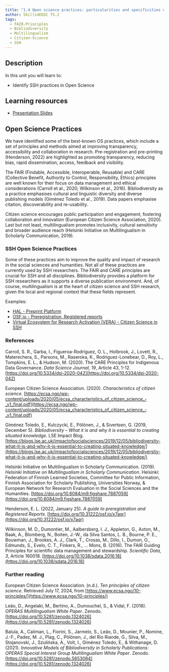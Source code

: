 ```yaml
---
title: "1.4 Open science practices: particularities and specificities of SSH"
author: Skills4EOSC T5.2
tags:
  - FAIR-Principles
  - Bibliodiversity
  - Multilingualism
  - Citizen-Science
  - SSH
---
```

## Description

In this unit you will learn to: 

- Identify SSH practices in Open Science
## Learning resources

- <a href="https://docs.google.com/presentation/d/1_vVTO-kKu6fbE1Kc661qu6fcjk6XNRAR/edit?usp=sharing&ouid=102604071504748959042&rtpof=true&sd=true" target="_blank">Presentation Slides</a>
## Open Science Practices

We have identified some of the best-known OS practices, which include a set of principles and methods aimed at improving transparency, accessibility and collaboration in research. 
Pre-registration and pre-printing (Henderson, 2022) are highlighted as promoting transparency, reducing bias, rapid dissemination, access, feedback and visibility. 

The FAIR (Findable, Accessible, Interoperable, Reusable) and CARE (Collective Benefit, Authority to Control, Responsibility, Ethics) principles are well known for their focus on data management and ethical considerations (Carroll et al., 2020; Wilkinson et al., 2016). Bibliodiversity as a practice emphasises cultural and linguistic diversity and diverse publishing models (Giménez Toledo et al., 2019). Data papers emphasise citation, discoverability and re-usability. 

Citizen science encourages public participation and engagement, fostering collaboration and innovation (European Citizen Science Association, 2020). Last but not least, multilingualism promotes inclusivity, cultural sensitivity and broader audience reach (Helsinki Initiative on Multilingualism in Scholarly Communication, 2019). 

### SSH Open Science Practices

Some of these practices aim to improve the quality and impact of research in the social sciences and humanities. Not all of these practices are currently used by SSH researchers. The FAIR and CARE principles are crucial for SSH and all disciplines. Bibliodiversity provides a platform for SSH researchers as it supports a diverse publication environment. And, of course, multilingualism is at the heart of citizen science and SSH research, given the local and regional context that these fields represent. 

Examples: 

- [HAL - Preprint Platform](https://about.hal.science/en/)
- [OSF.io - Preregistration, Registered reports](https://osf.io/)
- [Virtual Ecosystem for Research Activation (VERA) - Citizen Science in SSH](https://vera.operas-eu.org/en/home)
### References

Carroll, S. R., Garba, I., Figueroa-Rodríguez, O. L., Holbrook, J., Lovett, R., Materechera, S., Parsons, M., Raseroka, K., Rodriguez-Lonebear, D., Roy, L., Tompkins, E. L., & Hudson, M. (2020). The CARE Principles for Indigenous Data Governance. *Data Science Journal, 19*, Article 43, 1-12. [https://doi.org/10.5334/dsj-2020-042](https://doi.org/10.5334/dsj-2020-042)

European Citizen Science Association. (2020). *Characteristics of citizen science*. [https://ecsa.ngo/wp-content/uploads/2020/05/ecsa_characteristics_of_citizen_science_-_v1_final.pdf](https://ecsa.ngo/wp-content/uploads/2020/05/ecsa_characteristics_of_citizen_science_-_v1_final.pdf)

Giménez Toledo, E., Kulczycki, E., Pölönen, J., & Sivertsen, G. (2019, December 5). *Bibliodiversity – What it is and why it is essential to creating situated knowledge*. LSE Impact Blog. [https://blogs.lse.ac.uk/impactofsocialsciences/2019/12/05/bibliodiversity-what-it-is-and-why-it-is-essential-to-creating-situated-knowledge/](https://blogs.lse.ac.uk/impactofsocialsciences/2019/12/05/bibliodiversity-what-it-is-and-why-it-is-essential-to-creating-situated-knowledge/)

Helsinki Initiative on Multilingualism in Scholarly Communication. (2019). *Helsinki Initiative on Multilingualism in Scholarly Communication*. Helsinki: Federation of Finnish Learned Societies, Committee for Public Information, Finnish Association for Scholarly Publishing, Universities Norway, & European Network for Research Evaluation in the Social Sciences and the Humanities. [https://doi.org/10.6084/m9.figshare.7887059](https://doi.org/10.6084/m9.figshare.7887059)

Henderson, E. L. (2022, January 25). *A guide to preregistration and Registered Reports*. [https://doi.org/10.31222/osf.io/x7aqr](https://doi.org/10.31222/osf.io/x7aqr)

Wilkinson, M. D., Dumontier, M., Aalbersberg, I. J., Appleton, G., Axton, M., Baak, A., Blomberg, N., Boiten, J.-W., da Silva Santos, L. B., Bourne, P. E., Bouwman, J., Brookes, A. J., Clark, T., Crosas, M., Dillo, I., Dumon, O., Edmunds, S., Evelo, C. T., Finkers, R., ... Mons, B. (2016). The FAIR Guiding Principles for scientific data management and stewardship. *Scientific Data, 3*, Article 160018. [https://doi.org/10.1038/sdata.2016.18](https://doi.org/10.1038/sdata.2016.18)
  
### Further reading

European Citizen Science Association. (n.d.). *Ten principles of citizen science*. Retrieved July 17, 2024, from [https://www.ecsa.ngo/10-principles/](https://www.ecsa.ngo/10-principles/)

Leão, D., Angelaki, M., Bertino, A., Dumouchel, S., & Vidal, F. (2018). *OPERAS Multilingualism White Paper*. Zenodo. [https://doi.org/10.5281/zenodo.1324026](https://doi.org/10.5281/zenodo.1324026)

Balula, A., Caliman, L., Fiorini, S., Jarmelo, S., Leão, D., Mounier, P., Nomine, J.-F., Padez, M. J., Plag, C., Pölönen, J., del Rio Riande, G., Silva, M., Stojanovski, J., Szulińska, A., Volt, I., Giménez Toledo, E., & Withanage, D. (2021). *Innovative Models of Bibliodiversity in Scholarly Publications: OPERAS Special Interest Group Multilingualism White Paper*. Zenodo. [https://doi.org/10.5281/zenodo.5653084](https://doi.org/10.5281/zenodo.1324026)





